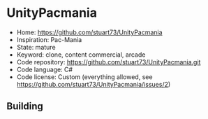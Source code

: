 # UnityPacmania

- Home: https://github.com/stuart73/UnityPacmania
- Inspiration: Pac-Mania
- State: mature
- Keyword: clone, content commercial, arcade
- Code repository: https://github.com/stuart73/UnityPacmania.git
- Code language: C#
- Code license: Custom (everything allowed, see https://github.com/stuart73/UnityPacmania/issues/2)

## Building
